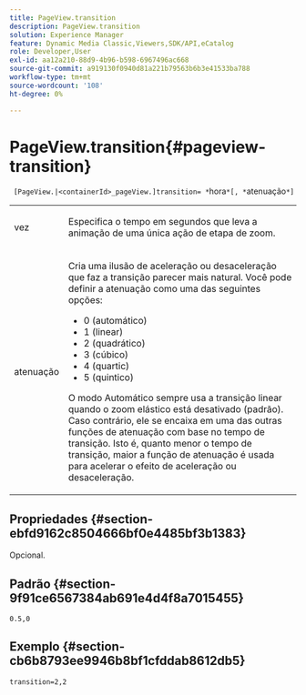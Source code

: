 ```yaml
---
title: PageView.transition
description: PageView.transition
solution: Experience Manager
feature: Dynamic Media Classic,Viewers,SDK/API,eCatalog
role: Developer,User
exl-id: aa12a210-88d9-4b96-b598-6967496ac668
source-git-commit: a919130f0940d81a221b79563b6b3e41533ba788
workflow-type: tm+mt
source-wordcount: '108'
ht-degree: 0%

---
```


# PageView.transition{#pageview-transition}

` [PageView.|<containerId>_pageView.]transition= *`hora`*[, *`atenuação`*]`

<table id="table_E314540D347D47699C04EB80D20C0721"> 
 <tbody> 
  <tr> 
   <td colname="col1"> <p> <span class="codeph"><span class="varname"> vez</span></span> </p> </td> 
   <td colname="col2"> <p> Especifica o tempo em segundos que leva a animação de uma única ação de etapa de zoom. </p> </td> 
  </tr> 
  <tr> 
   <td colname="col1"> <p><span class="codeph"><span class="varname"> atenuação</span></span> </p> </td> 
   <td colname="col2"> <p> Cria uma ilusão de aceleração ou desaceleração que faz a transição parecer mais natural. Você pode definir a atenuação como uma das seguintes opções: </p> <p> 
     <ul id="ul_DA0D1CF2F2484410BFCCACA86661702E"> 
      <li id="li_93A2D53A53314D9594CEDC9EB20381D4">0 (automático) </li> 
      <li id="li_AD6A1F03DE544959BC4AA0DD97494F8C"> 1 (linear) </li> 
      <li id="li_816A3CE796E3415B9650DDA204412A6A"> 2 (quadrático) </li> 
      <li id="li_EF00BF6CA2AA48FEB54015FFBA9F8DD4"> 3 (cúbico) </li> 
      <li id="li_F3CB7F0821AF489C84A0CA155F5031A2"> 4 (quartic) </li> 
      <li id="li_F5B844DAF4CC453CA58BF09A660D139F"> 5 (quintico) </li> 
     </ul> </p> <p>O modo Automático sempre usa a transição linear quando o zoom elástico está desativado (padrão). Caso contrário, ele se encaixa em uma das outras funções de atenuação com base no tempo de transição. Isto é, quanto menor o tempo de transição, maior a função de atenuação é usada para acelerar o efeito de aceleração ou desaceleração. </p> </td> 
  </tr> 
 </tbody> 
</table>

## Propriedades {#section-ebfd9162c8504666bf0e4485bf3b1383}

Opcional.

## Padrão {#section-9f91ce6567384ab691e4d4f8a7015455}

`0.5,0`

## Exemplo {#section-cb6b8793ee9946b8bf1cfddab8612db5}

`transition=2,2`
